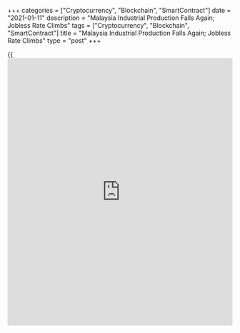 +++
categories = ["Cryptocurrency", "Blockchain", "SmartContract"]
date = "2021-01-11"
description = "Malaysia Industrial Production Falls Again; Jobless Rate Climbs"
tags = ["Cryptocurrency", "Blockchain", "SmartContract"]
title = "Malaysia Industrial Production Falls Again; Jobless Rate Climbs"
type = "post"
+++

{{<iframe id="large-banner" src="https://www.bounty.group/#slide=8.0" width="100%" height="600" scrolling="no" style="border: 0px solid rgb(216, 221, 230); border-radius: 3px;">}}

Malaysia's industrial production declined further in November, while the
unemployment rate rose, data from the Department of Statistics showed on
Monday.

Industrial production fell 2.2 percent year-on-year in November,
following a 0.5 percent decrease in October. Economists had expected a
0.2 percent decline.

The drop in production was mainly due to a decline in production of
mining industry and electricity.

Manufacturing output rose 2.0 percent yearly in November, after a 2.4
percent increase in the previous month.

Among other sectors, the mining and quarrying output decreased the most.
by 15.4 percent and electricity output fell 2.5 percent.

On a monthly basis, industrial production decreased 2.7 percent in
November.

Separate data from the statistical office showed that the jobless rate
rose to 4.8 percent in November from 4.7 percent in October.

The number of unemployed persons increased to 764,400 in November from
748,200 in the previous month.

The number of employed decreased to 15.20 million in November from 15.21
million in the prior month.

The labor force participation rate fell marginally to 68.4 percent in
November from 68.5 percent in October.

For comments and feedback [contact](https://www.playgroundfx.com/contact/): editorial@rtt[news](https://www.letsplayfx.com/blog/forex-news-website/).com

[Economic News][1]

 **What parts of the world are seeing the best (and worst) economic
performances lately? Click[here][2] to check out our [Econ Scorecard][2]
and find out! See up-to-the-moment [ranking](https://www.playgroundfx.com/blog/crypto-exchange-ranking/)s for the best and worst
performers in [GDP][3], [unemployment rate][4], [inflation][5] and much
more.**

   1. www.rtt[news](https://www.letsplayfx.com/blog/forex-news-website/).com/Content/EconomicNews.aspx
   2. www.rtt[news](https://www.letsplayfx.com/blog/forex-news-website/).com/economic-scorecard/world-rank/unemployment-rate/highest-performance.aspx
   3. www.rtt[news](https://www.letsplayfx.com/blog/forex-news-website/).com/economic-scorecard/world-rank/GDP/highest-performance.aspx
   4. www.rtt[news](https://www.letsplayfx.com/blog/forex-news-website/).com/economic-scorecard/world-rank/unemployment-rate/lowest-performance.aspx
   5. www.rtt[news](https://www.letsplayfx.com/blog/forex-news-website/).com/economic-scorecard/world-rank/CPI/highest-performance.aspx